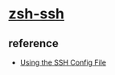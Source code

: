 # [zsh-ssh](https://github.com/sunlei/zsh-ssh)

## reference

- [Using the SSH Config File](https://linuxize.com/post/using-the-ssh-config-file/)
